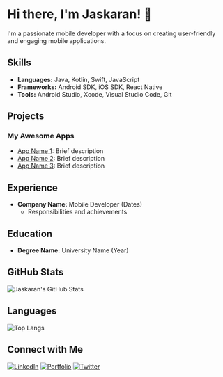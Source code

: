 # Hi there, I'm Jaskaran! 👋

I'm a passionate mobile developer with a focus on creating user-friendly and engaging mobile applications. 

## Skills
- **Languages:** Java, Kotlin, Swift, JavaScript
- **Frameworks:** Android SDK, iOS SDK, React Native
- **Tools:** Android Studio, Xcode, Visual Studio Code, Git

## Projects
### My Awesome Apps
- [App Name 1](link-to-repo): Brief description
- [App Name 2](link-to-repo): Brief description
- [App Name 3](link-to-repo): Brief description

## Experience
- **Company Name:** Mobile Developer (Dates)
  - Responsibilities and achievements
  
## Education
- **Degree Name:** University Name (Year)
  
## GitHub Stats
![Jaskaran's GitHub Stats](https://github-readme-stats.vercel.app/api?username=your-username&show_icons=true&theme=radical)

## Languages
![Top Langs](https://github-readme-stats.vercel.app/api/top-langs/?username=your-username&layout=compact&theme=radical)

## Connect with Me
[![LinkedIn](https://img.shields.io/badge/-LinkedIn-blue?style=for-the-badge&logo=Linkedin&logoColor=white)](https://www.linkedin.com/in/your-linkedin-profile/)
[![Portfolio](https://img.shields.io/badge/-Portfolio-red?style=for-the-badge)](https://your-portfolio.com)
[![Twitter](https://img.shields.io/badge/-Twitter-1DA1F2?style=for-the-badge&logo=Twitter&logoColor=white)](https://twitter.com/your-twitter-handle)


